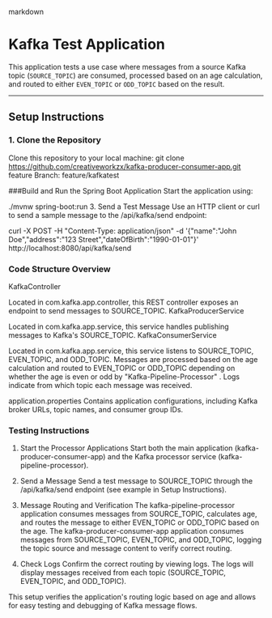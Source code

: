 markdown

# Kafka Test Application

This application tests a use case where messages from a source Kafka topic (`SOURCE_TOPIC`) are consumed, processed based on an age calculation, and routed to either `EVEN_TOPIC` or `ODD_TOPIC` based on the result.

---

## Setup Instructions

### 1. Clone the Repository
Clone this repository to your local machine:
git clone https://github.com/creativeworkzx/kafka-producer-consumer-app.git
feature Branch: feature/kafkatest

###Build and Run the Spring Boot Application
Start the application using:

./mvnw spring-boot:run
3. Send a Test Message
Use an HTTP client or curl to send a sample message to the /api/kafka/send endpoint:


curl -X POST -H "Content-Type: application/json" -d '{"name":"John Doe","address":"123 Street","dateOfBirth":"1990-01-01"}' http://localhost:8080/api/kafka/send
### Code Structure Overview
KafkaController

Located in com.kafka.app.controller, this REST controller exposes an endpoint to send messages to SOURCE_TOPIC.
KafkaProducerService

Located in com.kafka.app.service, this service handles publishing messages to Kafka's SOURCE_TOPIC.
KafkaConsumerService

Located in com.kafka.app.service, this service listens to SOURCE_TOPIC, EVEN_TOPIC, and ODD_TOPIC. Messages are processed based on the age calculation and routed to EVEN_TOPIC or ODD_TOPIC depending on whether the age is even or odd by "Kafka-Pipeline-Processor" . Logs indicate from which topic each message was received.

application.properties
Contains application configurations, including Kafka broker URLs, topic names, and consumer group IDs.

### Testing Instructions
1. Start the Processor Applications
Start both the main application (kafka-producer-consumer-app) and the Kafka processor service (kafka-pipeline-processor).

2. Send a Message
Send a test message to SOURCE_TOPIC through the /api/kafka/send endpoint (see example in Setup Instructions).

3. Message Routing and Verification
The kafka-pipeline-processor application consumes messages from SOURCE_TOPIC, calculates age, and routes the message to either EVEN_TOPIC or ODD_TOPIC based on the age.
The kafka-producer-consumer-app application consumes messages from SOURCE_TOPIC, EVEN_TOPIC, and ODD_TOPIC, logging the topic source and message content to verify correct routing.
4. Check Logs
Confirm the correct routing by viewing logs. The logs will display messages received from each topic (SOURCE_TOPIC, EVEN_TOPIC, and ODD_TOPIC).

This setup verifies the application's routing logic based on age and allows for easy testing and debugging of Kafka message flows.